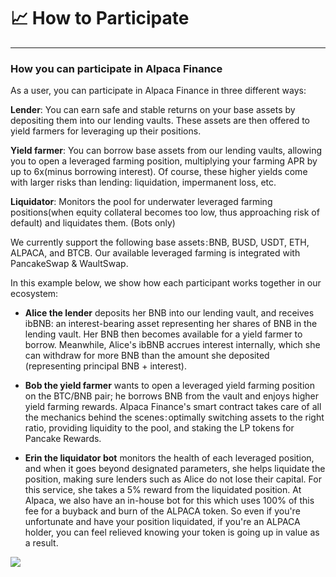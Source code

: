 # 📈 How to Participate
***  
### How you can participate in Alpaca Finance
As a user, you can participate in Alpaca Finance in three different ways:    
     
**Lender**: You can earn safe and stable returns on your base assets by depositing them into our lending vaults. These assets are then offered to yield farmers for leveraging up their positions.
    
**Yield farmer**: You can borrow base assets from our lending vaults, allowing you to open a leveraged farming position, multiplying your farming APR by up to 6x(minus borrowing interest). Of course, these higher yields come with larger risks than lending: liquidation, impermanent loss, etc.
   
**Liquidator**: Monitors the pool for underwater leveraged farming positions(when equity collateral becomes too low, thus approaching risk of default) and liquidates them. (Bots only)   
   
We currently support the following base assets : BNB, BUSD, USDT, ETH, ALPACA, and BTCB. Our available leveraged farming is integrated with PancakeSwap & WaultSwap.   
   

In this example below, we show how each participant works together in our ecosystem:   
   
* **Alice the lender** deposits her BNB into our lending vault, and receives ibBNB: an interest-bearing asset representing her shares of BNB in the lending vault. Her BNB then becomes available for a yield farmer to borrow. Meanwhile, Alice's ibBNB accrues interest internally, which she can withdraw for more BNB than the amount she deposited (representing principal BNB + interest).
   
* **Bob the yield farmer** wants to open a leveraged yield farming position on the BTC/BNB pair; he borrows BNB from the vault and enjoys higher yield farming rewards. Alpaca Finance's smart contract takes care of all the mechanics behind the scenes : optimally switching assets to the right ratio, providing liquidity to the pool, and staking the LP tokens for Pancake Rewards.
   
* **Erin the liquidator bot** monitors the health of each leveraged position, and when it goes beyond designated parameters, she helps liquidate the position, making sure lenders such as Alice do not lose their capital. For this service, she takes a 5% reward from the liquidated position. At Alpaca, we also have an in-house bot for this which uses 100% of this fee for a buyback and burn of the ALPACA token. So even if you're unfortunate and have your position liquidated, if you're an ALPACA holder, you can feel relieved knowing your token is going up in value as a result.
   
![](https://pic.imgdb.cn/item/60f790e45132923bf89319aa.jpg)